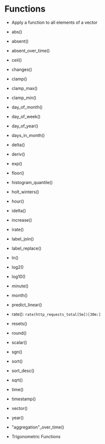 # Functions

- Apply a function to all elements of a vector

- abs()
- absent()
- absent_over_time()
- ceil()
- changes()
- clamp()
- clamp_max()
- clamp_min()
- day_of_month()
- day_of_week()
- day_of_year()
- days_in_month()
- delta()
- deriv()
- exp()
- floor()
- histogram_quantile()
- holt_winters()
- hour()
- idelta()
- increase()
- irate()
- label_join()
- label_replace()
- ln()
- log2()
- log10()
- minute()
- month()
- predict_linear()
- rate(): `rate(http_requests_total[5m])[30m:]`
- resets()
- round()
- scalar()
- sgn()
- sort()
- sort_desc()
- sqrt()
- time()
- timestamp()
- vector()
- year()
- "aggregation"\_over_time()
- Trigonometric Functions
